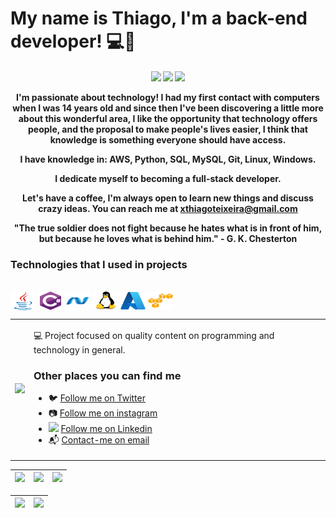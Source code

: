 # My name is Thiago, I'm a back-end developer! 💻📱
<p>
<h4 align="center">   
   
   <div> 
  <a href="https://instagram.com/xthiagoteixeira" target="_blank"><img src="https://img.shields.io/badge/-Instagram-%23E4405F?style=for-the-badge&logo=instagram&logoColor=white" target="_blank"></a>
  <a href="https://www.linkedin.com/in/thiagosilvateixeira" target="_blank"><img src="https://img.shields.io/badge/-LinkedIn-%230077B5?style=for-the-badge&logo=linkedin&logoColor=white" target="_blank"></a> 
  <a href="https://twitter.com/xthiagoteixeira" target="_blank"><img src="https://img.shields.io/badge/Twitter-1DA1F2?style=for-the-badge&logo=twitter&logoColor=white" target="_blank"></a> 
   </div>

   <p>
   
   <div> 
I'm passionate about technology! I had my first contact with computers when I was 14 years old and since then I've been discovering a little more about this wonderful area, I like the opportunity that technology offers people, and the proposal to make people's lives easier, I think that knowledge is something everyone should have access.

I have knowledge in: AWS, Python, SQL, MySQL, Git, Linux, Windows.

I dedicate myself to becoming a full-stack developer.

Let's have a coffee, I'm always open to learn new things and discuss crazy ideas. You can reach me at xthiagoteixeira@gmail.com

"The true soldier does not fight because he hates what is in front of him, but because he loves what is behind him." - G. K. Chesterton
   </div>
   
   <p>
   
 <h3>Technologies that I used in projects</h3>
   <div style="display: inline_block"><br>
     <img align="center" alt="thiago-Java" height="30" width="40" src="https://github.com/devicons/devicon/blob/master/icons/java/java-original.svg">
     <img align="center" alt="thiago-Csharp" height="30" width="40" src="https://github.com/devicons/devicon/blob/master/icons/csharp/csharp-original.svg">
     <img align="center" alt="thiago-DotNet" height="30" width="40" src="https://github.com/devicons/devicon/blob/master/icons/dot-net/dot-net-original.svg">
     <img align="center" alt="thiago-Linux" height="30" width="40" src="https://github.com/devicons/devicon/blob/master/icons/linux/linux-original.svg">
     <img align="center" alt="thiago-Azure" height="30" width="40" src="https://github.com/devicons/devicon/blob/master/icons/azure/azure-original.svg">
     <img align="center" alt="thiago-AWS" height="30" width="40" src="https://github.com/devicons/devicon/blob/master/icons/amazonwebservices/amazonwebservices-original.svg">
   </div> 

<p>

<table border="0" cellspacing="0" cellpadding="0">
  <tr>
    <td style="border: 0";>
      <img width="400" src="https://i.imgur.com/bXxIgrd.png" />
    </td>
    <td style="border: 0";>
      <p>
        💻 Project focused on quality content on programming and technology in general.
      </p>
      <h3>Other places you can find me</h3>
      <ul>
        <li>
          🐦 <a href="https://twitter.com/xthiagoteixeira">Follow me on Twitter</a>
        </li>
        <li>
          📷 <a href="https://www.instagram.com/xthiagoteixeira/">Follow me on instagram</a>
        </li>
        <li>
           <img width="15" src="https://user-images.githubusercontent.com/62726137/215216240-9487fbb0-34b9-4a5b-a713-5768fe0a2e2a.png" />
          <a href="https://www.linkedin.com/in/thiagosilvateixeira">Follow me on Linkedin</a>   
        </li>
        <li>
          📬 <a href=mailto:xthiagoteixeira@gmail.com>Contact-me on email</a>
        </li>
      </ul>
    </td>
  </tr>
</table>



| ![](http://github-profile-summary-cards.vercel.app/api/cards/stats?username=xthiagoteixeira&theme=nord_dark) | ![](http://github-profile-summary-cards.vercel.app/api/cards/repos-per-language?username=xthiagoteixeira&hide=Html&theme=nord_dark) | ![](http://github-profile-summary-cards.vercel.app/api/cards/most-commit-language?username=xthiagoteixeira&theme=nord_dark) |
| :-: | :-: | :-: |

| ![](http://github-profile-summary-cards.vercel.app/api/cards/profile-details?username=xthiagoteixeira&theme=nord_dark) | ![](https://github-readme-streak-stats.herokuapp.com/?user=arthurspk&hide_border=true&date_format=M%20j%5B%2C%20Y%5D&background=2D3742&stroke=2D3742&ring=6bbbca&fire=6bbbca&currStreakNum=fff&sideNums=6bbbca&currStreakLabel=6bbbca&sideLabels=fff&dates=fff) |
| :-: | :-: |
